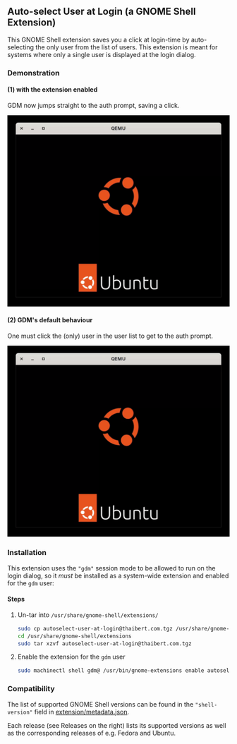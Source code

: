 ## Auto-select User at Login (a GNOME Shell Extension)
This GNOME Shell extension saves you a click at login-time by auto-selecting the only user from the list of users.
This extension is meant for systems where only a single user is displayed at the login dialog.

### Demonstration
#### (1) with the extension enabled
GDM now jumps straight to the auth prompt, saving a click.

![](docs/yes-extension.gif)

#### (2) GDM's default behaviour
One must click the (only) user in the user list to get to the auth prompt.

![](docs/no-extension.gif)

### Installation
This extension uses the `"gdm"` session mode to be allowed to run on the login dialog, so it _must_ be installed as a system-wide extension and enabled for the `gdm` user:

#### Steps
1. Un-tar into `/usr/share/gnome-shell/extensions/`
   ```sh
   sudo cp autoselect-user-at-login@thaibert.com.tgz /usr/share/gnome-shell/extensions
   cd /usr/share/gnome-shell/extensions
   sudo tar xzvf autoselect-user-at-login@thaibert.com.tgz
   ```
2. Enable the extension for the `gdm` user
   ```sh
   sudo machinectl shell gdm@ /usr/bin/gnome-extensions enable autoselect-user-at-login@thaibert.com
   ```

### Compatibility
The list of supported GNOME Shell versions can be found in the `"shell-version"` field in [extension/metadata.json](extension/metadata.json).

Each release (see Releases on the right) lists its supported versions as well as the corresponding releases of e.g. Fedora and Ubuntu.

